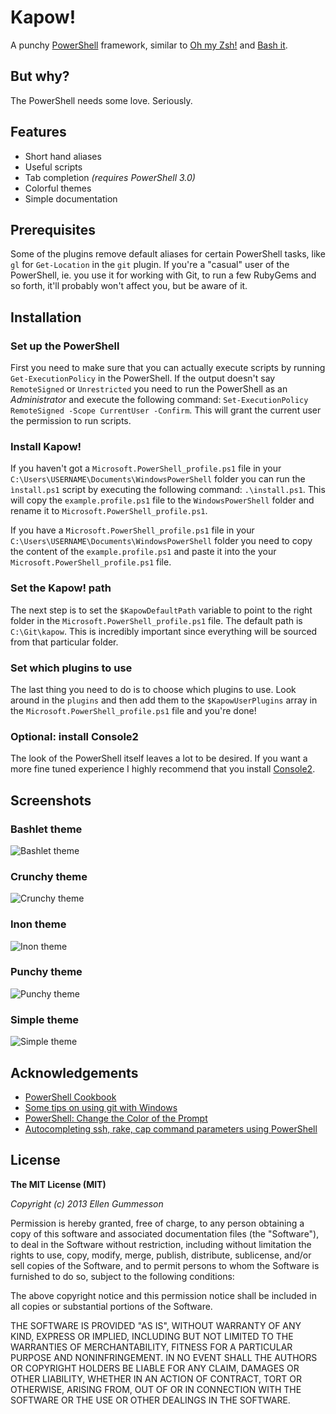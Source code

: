 # Kapow!

A punchy [PowerShell](http://en.wikipedia.org/wiki/Windows_PowerShell) framework, similar to [Oh my Zsh!](https://github.com/robbyrussell/oh-my-zsh) and [Bash it](https://github.com/revans/bash-it).

## But why?

The PowerShell needs some love. Seriously.

## Features

- Short hand aliases
- Useful scripts
- Tab completion *(requires PowerShell 3.0)*
- Colorful themes
- Simple documentation

## Prerequisites

Some of the plugins remove default aliases for certain PowerShell tasks, like `gl` for `Get-Location` in the `git` plugin. If you're a "casual" user of the PowerShell, ie. you use it for working with Git, to run a few RubyGems and so forth, it'll probably won't affect you, but be aware of it.

## Installation

### Set up the PowerShell

First you need to make sure that you can actually execute scripts by running `Get-ExecutionPolicy` in the PowerShell. If the output doesn't say `RemoteSigned` or `Unrestricted` you need to run the PowerShell as an *Administrator* and execute the following command: `Set-ExecutionPolicy RemoteSigned -Scope CurrentUser -Confirm`. This will grant the current user the permission to run scripts.

### Install Kapow!

If you haven't got a `Microsoft.PowerShell_profile.ps1` file in your `C:\Users\USERNAME\Documents\WindowsPowerShell` folder you can run the `ìnstall.ps1` script by executing the following command: `.\install.ps1`. This will copy the `example.profile.ps1` file to the `WindowsPowerShell` folder and rename it to `Microsoft.PowerShell_profile.ps1`.

If you have a `Microsoft.PowerShell_profile.ps1` file in your `C:\Users\USERNAME\Documents\WindowsPowerShell` folder you need to copy the content of the `example.profile.ps1` and paste it into the your `Microsoft.PowerShell_profile.ps1` file.

### Set the Kapow! path

The next step is to set the `$KapowDefaultPath` variable to point to the right folder in the `Microsoft.PowerShell_profile.ps1` file. The default path is `C:\Git\kapow`. This is incredibly important since everything will be sourced from that particular folder.

### Set which plugins to use

The last thing you need to do is to choose which plugins to use. Look around in the `plugins` and then add them to the `$KapowUserPlugins` array in the `Microsoft.PowerShell_profile.ps1` file and you're done!

### Optional: install Console2

The look of the PowerShell itself leaves a lot to be desired. If you want a more fine tuned experience I highly recommend that you install [Console2](http://sourceforge.net/projects/console/).

## Screenshots

### Bashlet theme

![Bashlet theme](http://i.imgur.com/a7HecHS.png)

### Crunchy theme

![Crunchy theme](http://i.imgur.com/dRL5iHK.png)

### Inon theme

![Inon theme](http://i.imgur.com/yX5Uf9b.png)

### Punchy theme

![Punchy theme](http://i.imgur.com/ywTmdtT.png)

### Simple theme

![Simple theme](http://i.imgur.com/ipMV9xB.png)

## Acknowledgements

- [PowerShell Cookbook](http://www.johndcook.com/PowerShellCookbook.html)
- [Some tips on using git with Windows](http://mohundro.com/blog/2010/02/04/some-tips-on-using-git-with-windows/)
- [PowerShell: Change the Color of the Prompt](http://choorucode.com/2011/09/03/powershell-change-the-color-of-the-prompt/)
- [Autocompleting ssh, rake, cap command parameters using PowerShell](http://allyourcodearebelongto.me/blog/2008/11/23/autocompleting-ssh-rake-cap-command-parameters-using-powershell/)

## License

**The MIT License (MIT)**

*Copyright (c) 2013 Ellen Gummesson*

Permission is hereby granted, free of charge, to any person obtaining a copy
of this software and associated documentation files (the "Software"), to deal
in the Software without restriction, including without limitation the rights
to use, copy, modify, merge, publish, distribute, sublicense, and/or sell
copies of the Software, and to permit persons to whom the Software is
furnished to do so, subject to the following conditions:

The above copyright notice and this permission notice shall be included in
all copies or substantial portions of the Software.

THE SOFTWARE IS PROVIDED "AS IS", WITHOUT WARRANTY OF ANY KIND, EXPRESS OR
IMPLIED, INCLUDING BUT NOT LIMITED TO THE WARRANTIES OF MERCHANTABILITY,
FITNESS FOR A PARTICULAR PURPOSE AND NONINFRINGEMENT. IN NO EVENT SHALL THE
AUTHORS OR COPYRIGHT HOLDERS BE LIABLE FOR ANY CLAIM, DAMAGES OR OTHER
LIABILITY, WHETHER IN AN ACTION OF CONTRACT, TORT OR OTHERWISE, ARISING FROM,
OUT OF OR IN CONNECTION WITH THE SOFTWARE OR THE USE OR OTHER DEALINGS IN
THE SOFTWARE.
